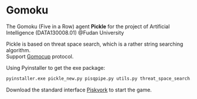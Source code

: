 # Gomoku
The Gomoku (Five in a Row) agent __Pickle__ for the project of Artificial Intelligence (DATA130008.01) @Fudan University  

Pickle is based on threat space search, which is a rather string searching algorithm.  
Support [Gomocup](http://gomocup.org) protocol.  
  
Using Pyinstaller to get the exe package:  
```Python
pyinstaller.exe pickle_new.py pisqpipe.py utils.py threat_space_search.py --name pbrain-pickle.exe --onefile
```  
  
Download the standard interface [Piskvork](http://gomocup.org/download-gomocup-manager/) to start the game.
